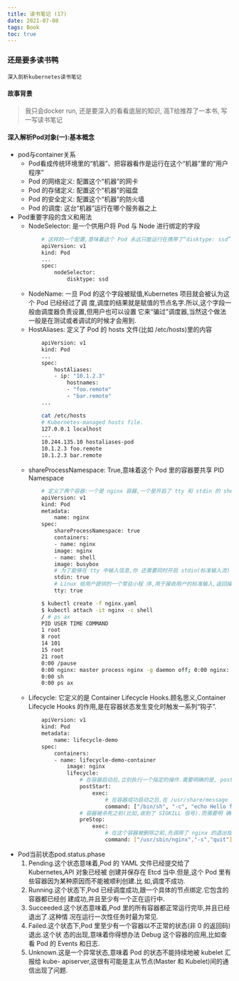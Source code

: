 ```yaml
---
title: 读书笔记 (17)
date: 2021-07-08
tags: Book
toc: true
---
```


### 还是要多读书鸭
    深入剖析kubernetes读书笔记

<!-- more -->

#### 故事背景
> 我只会docker run, 还是要深入的看看底层的知识, 高T给推荐了一本书, 写一写读书笔记

#### 深入解析Pod对象(一):基本概念
- pod与container关系
    * Pod看成传统环境里的“机器”、把容器看作是运行在这个“机器”里的“用户程序”
    * Pod 的网络定义: 配置这个“机器”的网卡
    * Pod 的存储定义: 配置这个“机器”的磁盘
    * Pod 的安全定义: 配置这个“机器”的防火墙
    * Pod 的调度: 这台“机器”运行在哪个服务器之上
- Pod重要字段的含义和用法
    * NodeSelector: 是一个供用户将 Pod 与 Node 进行绑定的字段
        ```bash
            # 这样的一个配置,意味着这个 Pod 永远只能运行在携带了“disktype: ssd”标签(Label)的节点 上;否则,它将调度失败.
            apiVersion: v1
            kind: Pod
            ...
            spec:
                nodeSelector:
                    disktype: ssd
        ```
    * NodeName: 一旦 Pod 的这个字段被赋值,Kubernetes 项目就会被认为这个 Pod 已经经过了调 度,调度的结果就是赋值的节点名字.所以,这个字段一般由调度器负责设置,但用户也可以设置 它来“骗过”调度器,当然这个做法一般是在测试或者调试的时候才会用到.
    * HostAliases: 定义了 Pod 的 hosts 文件(比如 /etc/hosts)里的内容
        ```bash
            apiVersion: v1
            kind: Pod
            ...
            spec:
                hostAliases:
                - ip: "10.1.2.3"
                    hostnames:
                    - "foo.remote"
                    - "bar.remote"
            ...

            cat /etc/hosts
            # Kubernetes-managed hosts file. 
            127.0.0.1 localhost
            ...
            10.244.135.10 hostaliases-pod 
            10.1.2.3 foo.remote
            10.1.2.3 bar.remote
        ```
    * shareProcessNamespace: True,意味着这个 Pod 里的容器要共享 PID Namespace
        ```bash
            # 定义了两个容器:一个是 nginx 容器,一个是开启了 tty 和 stdin 的 shell 容器
            apiVersion: v1
            kind: Pod
            metadata:
                name: nginx
            spec:
                shareProcessNamespace: true
                containers:
                - name: nginx
                image: nginx
                - name: shell
                image: busybox
                # 为了能够在 tty 中输入信息,你 还需要同时开启 stdin(标准输入流)
                stdin: true
                # Linux 给用户提供的一个常驻小程 序,用于接收用户的标准输入,返回操作系统的标准输出
                tty: true

            $ kubectl create -f nginx.yaml
            $ kubectl attach -it nginx -c shell
            / # ps ax
            PID USER TIME COMMAND
            1 root
            8 root
            14 101
            15 root
            21 root
            0:00 /pause
            0:00 nginx: master process nginx -g daemon off; 0:00 nginx: worker process
            0:00 sh
            0:00 ps ax
        ```
    * Lifecycle: 它定义的是 Container Lifecycle Hooks.顾名思义,Container Lifecycle Hooks 的作用,是在容器状态发生变化时触发一系列“钩子”.
        ```bash
            apiVersion: v1
            kind: Pod
            metadata:
                name: lifecycle-demo
            spec:
                containers:
                - name: lifecycle-demo-container
                    image: nginx
                    lifecycle:
                        # 在容器启动后,立刻执行一个指定的操作.需要明确的是, postStart 定义的操作,虽然是在 Docker 容器 ENTRYPOINT 执行之后,但它并不严格保证顺序. 也就是说,在 postStart 启动时,ENTRYPOINT 有可能还没有结束.当然,如果 postStart 执行超时或者错误,Kubernetes 会在该 Pod 的 Events 中报出该容器启动 失败的错误信息,导致 Pod 也处于失败的状态.
                        postStart:
                            exec:
                                # 在容器成功启动之后,在 /usr/share/message 里写入了一句“欢迎信 息”
                                command: ["/bin/sh", "-c", "echo Hello from the postStart handler > /usr/share/message"
                        # 容器被杀死之前(比如,收到了 SIGKILL 信号).而需要明 确的是,preStop 操作的执行,是同步的.所以,它会阻塞当前的容器杀死流程,直到这个 Hook 定义操作完成之后,才允许容器被杀死,这跟 postStart 不一样.
                        preStop:
                            exec:
                                # 在这个容器被删除之前,先调用了 nginx 的退出指令 (即 preStop 定义的操作),从而实现了容器的“优雅退出”.
                                command: ["/usr/sbin/nginx","-s","quit"]
        ```
- Pod当前状态pod.status.phase
    1. Pending.这个状态意味着,Pod 的 YAML 文件已经提交给了 Kubernetes,API 对象已经被 创建并保存在 Etcd 当中.但是,这个 Pod 里有些容器因为某种原因而不能被顺利创建.比 如,调度不成功.
    2. Running.这个状态下,Pod 已经调度成功,跟一个具体的节点绑定.它包含的容器都已经创 建成功,并且至少有一个正在运行中.
    3. Succeeded.这个状态意味着,Pod 里的所有容器都正常运行完毕,并且已经退出了.这种情 况在运行一次性任务时最为常见.
    4. Failed.这个状态下,Pod 里至少有一个容器以不正常的状态(非 0 的返回码)退出.这个状 态的出现,意味着你得想办法 Debug 这个容器的应用,比如查看 Pod 的 Events 和日志.
    5. Unknown.这是一个异常状态,意味着 Pod 的状态不能持续地被 kubelet 汇报给 kube- apiserver,这很有可能是主从节点(Master 和 Kubelet)间的通信出现了问题.
